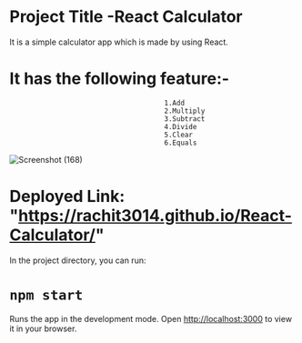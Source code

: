 # Project Title -React Calculator
It is a simple calculator app which is made by using React.

# It has the following feature:-
                                          1.Add 
                                          2.Multiply
                                          3.Subtract
                                          4.Divide
                                          5.Clear
                                          6.Equals


![Screenshot (168)](https://github.com/rachit3014/React-Calculator/assets/84663169/79f4e05c-c415-4476-bee3-25bbf0148c34)




# Deployed Link: "https://rachit3014.github.io/React-Calculator/"

In the project directory, you can run:
# `npm start` 

Runs the app in the development mode.
Open [http://localhost:3000](http://localhost:3000) to view it in your browser.
